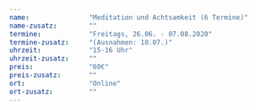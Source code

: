 ```yaml
---
name:               "Meditation und Achtsamkeit (6 Termine)"
name-zusatz:        ""
termine:            "Freitags, 26.06. - 07.08.2020"
termine-zusatz:     "(Ausnahmen: 10.07.)"
uhrzeit:            "15-16 Uhr"
uhrzeit-zusatz:     ""
preis:              "60€"
preis-zusatz:       ""
ort:                "Online"
ort-zusatz:         ""
---
```

